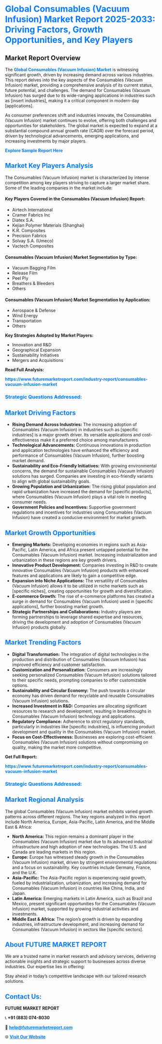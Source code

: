 <h1 style="color: #007BFF;">Global Consumables (Vacuum Infusion) Market Report 2025-2033: Driving Factors, Growth Opportunities, and Key Players</h1>

<section id="overview">
<h2>Market Report Overview</h2>
<p>The <a href="https://www.futuremarketreport.com/industry-report/consumables-vacuum-infusion-market" style="color: #007BFF; text-decoration: none;"><strong>Global Consumables (Vacuum Infusion) Market</strong></a> is witnessing significant growth, driven by increasing demand across various industries. This report delves into the key aspects of the Consumables (Vacuum Infusion) market, providing a comprehensive analysis of its current status, future potential, and challenges. The demand for Consumables (Vacuum Infusion) has surged due to its wide-ranging applications in industries such as [insert industries], making it a critical component in modern-day [applications].</p>
<p>As consumer preferences shift and industries innovate, the Consumables (Vacuum Infusion) market continues to evolve, offering both challenges and opportunities for stakeholders. The global market is expected to expand at a substantial compound annual growth rate (CAGR) over the forecast period, driven by technological advancements, emerging applications, and increasing investments by major players.</p>
</section>

<section id="overview">
<p><a href="https://www.futuremarketreport.com/request-sample/reportId=31545" style="color: #007BFF; text-decoration: none;"><strong>Explore Sample Report Here</strong></a></p>
</section>

<section id="key-players">
<h2 style="color: #007BFF;">Market Key Players Analysis</h2>
<p>The Consumables (Vacuum Infusion) market is characterized by intense competition among key players striving to capture a larger market share. Some of the leading companies in the market include:</p>
<h4>Key Players Covered in the Consumables (Vacuum Infusion) Report:</h4>
<ul><li>Airtech International</li><li>Cramer Fabrics Inc</li><li>Diatex S.A.</li><li>Kejian Polymer Materials (Shanghai)</li><li>K.R. Composites</li><li>Precision Fabrics</li><li>Solvay S.A. (Umeco)</li><li>Vactech Composites</li></ul>
<h4>Consumables (Vacuum Infusion) Market Segmentation by Type:</h4>
<ul><li>Vacuum Bagging Film</li><li>Release Film</li><li>Peel Ply</li><li>Breathers &amp; Bleeders</li><li>Others</li></ul>

<h4>Consumables (Vacuum Infusion) Market Segmentation by Application:</h4>
<ul><li>Aerospace &amp; Defense</li><li>Wind Energy</li><li>Transportation</li><li>Others</li></ul>
<p><strong>Key Strategies Adopted by Market Players:</strong></p>
<ul>
<li>Innovation and R&D</li>
<li>Geographical Expansion</li>
<li>Sustainability Initiatives</li>
<li>Mergers and Acquisitions</li>
</ul>
</section>

<section>
<p><strong>Read Full Analysis: </strong></p><a href="https://www.futuremarketreport.com/industry-report/consumables-vacuum-infusion-market" style="color: #007BFF; text-decoration: none;"><strong>https://www.futuremarketreport.com/industry-report/consumables-vacuum-infusion-market</strong></a>
<h3 style="color: #007BFF;">Strategic Questions Addressed:</h3>
</section>

<section id="driving-factors">
<h2 style="color: #007BFF;">Market Driving Factors</h2>
<ul>
<li><strong>Rising Demand Across Industries:</strong> The increasing adoption of Consumables (Vacuum Infusion) in industries such as [specific industries] is a major growth driver. Its versatile applications and cost-effectiveness make it a preferred choice among manufacturers.</li>
<li><strong>Technological Advancements:</strong> Continuous innovations in production and application technologies have enhanced the efficiency and performance of Consumables (Vacuum Infusion), further boosting market demand.</li>
<li><strong>Sustainability and Eco-Friendly Initiatives:</strong> With growing environmental concerns, the demand for sustainable Consumables (Vacuum Infusion) solutions has surged. Companies are investing in eco-friendly variants to align with global sustainability goals.</li>
<li><strong>Growing Population and Urbanization:</strong> The rising global population and rapid urbanization have increased the demand for [specific products], where Consumables (Vacuum Infusion) plays a vital role in meeting consumer needs.</li>
<li><strong>Government Policies and Incentives:</strong> Supportive government regulations and incentives for industries using Consumables (Vacuum Infusion) have created a conducive environment for market growth.</li>
</ul>
</section>

<section id="growth-opportunities">
<h2 style="color: #007BFF;">Market Growth Opportunities</h2>
<ul>
<li><strong>Emerging Markets:</strong> Developing economies in regions such as Asia-Pacific, Latin America, and Africa present untapped potential for the Consumables (Vacuum Infusion) market. Increasing industrialization and urbanization in these regions are key growth drivers.</li>
<li><strong>Innovative Product Development:</strong> Companies investing in R&D to create innovative Consumables (Vacuum Infusion) products with enhanced features and applications are likely to gain a competitive edge.</li>
<li><strong>Expansion into Niche Applications:</strong> The versatility of Consumables (Vacuum Infusion) allows it to be utilized in niche markets such as [specific niches], creating opportunities for growth and diversification.</li>
<li><strong>E-commerce Growth:</strong> The rise of e-commerce platforms has created a surge in demand for Consumables (Vacuum Infusion) used in [specific applications], further boosting market growth.</li>
<li><strong>Strategic Partnerships and Collaborations:</strong> Industry players are forming partnerships to leverage shared expertise and resources, driving the development and adoption of Consumables (Vacuum Infusion) products globally.</li>
</ul>
</section>

<section id="trending-factors">
<h2 style="color: #007BFF;">Market Trending Factors</h2>
<ul>
<li><strong>Digital Transformation:</strong> The integration of digital technologies in the production and distribution of Consumables (Vacuum Infusion) has improved efficiency and customer satisfaction.</li>
<li><strong>Customization and Personalization:</strong> Consumers are increasingly seeking personalized Consumables (Vacuum Infusion) solutions tailored to their specific needs, prompting companies to offer customizable options.</li>
<li><strong>Sustainability and Circular Economy:</strong> The push towards a circular economy has driven demand for recyclable and reusable Consumables (Vacuum Infusion) solutions.</li>
<li><strong>Increased Investment in R&D:</strong> Companies are allocating significant resources to research and development, resulting in breakthroughs in Consumables (Vacuum Infusion) technology and applications.</li>
<li><strong>Regulatory Compliance:</strong> Adherence to strict regulatory standards, particularly in industries like [specific industries], is influencing product development and quality in the Consumables (Vacuum Infusion) market.</li>
<li><strong>Focus on Cost-Effectiveness:</strong> Businesses are exploring cost-efficient Consumables (Vacuum Infusion) solutions without compromising on quality, making the market more competitive.</li>
</ul>
</section>

<section>
<p><strong>Get Full Report: </strong></p><a href="https://www.futuremarketreport.com/industry-report/consumables-vacuum-infusion-market" style="color: #007BFF; text-decoration: none;"><strong>https://www.futuremarketreport.com/industry-report/consumables-vacuum-infusion-market</strong></a>
<h3 style="color: #007BFF;">Strategic Questions Addressed:</h3>
</section>


<section id="regional-analysis">
<h2 style="color: #007BFF;">Market Regional Analysis</h2>
<p>The global Consumables (Vacuum Infusion) market exhibits varied growth patterns across different regions. The key regions analyzed in this report include North America, Europe, Asia-Pacific, Latin America, and the Middle East & Africa:</p>
<ul>
<li><strong>North America:</strong> This region remains a dominant player in the Consumables (Vacuum Infusion) market due to its advanced industrial infrastructure and high adoption of new technologies. The U.S. and Canada are leading markets in this region.</li>
<li><strong>Europe:</strong> Europe has witnessed steady growth in the Consumables (Vacuum Infusion) market, driven by stringent environmental regulations and a focus on sustainability. Key countries include Germany, France, and the U.K.</li>
<li><strong>Asia-Pacific:</strong> The Asia-Pacific region is experiencing rapid growth, fueled by industrialization, urbanization, and increasing demand for Consumables (Vacuum Infusion) in countries like China, India, and Japan.</li>
<li><strong>Latin America:</strong> Emerging markets in Latin America, such as Brazil and Mexico, present significant opportunities for the Consumables (Vacuum Infusion) market, supported by growing industrial activities and investments.</li>
<li><strong>Middle East & Africa:</strong> The region’s growth is driven by expanding industries, infrastructure development, and increasing demand for Consumables (Vacuum Infusion) in sectors like [specific sectors].</li>
</ul>
</section>

<footer>
<h2 style="color: #007BFF;">About FUTURE MARKET REPORT</h2>
<p>We are a trusted name in market research and advisory services, delivering actionable insights and strategic support to businesses across diverse industries. Our expertise lies in offering:</p>

<p>Stay ahead in today’s competitive landscape with our tailored research solutions.</p>

<h2 style="color: #007BFF;">Contact Us:</h2>
<p><strong>FUTURE MARKET REPORT</strong></p>
<p>📞 <strong>+91 (883) 074-8030</strong></p>
<p>📧 <strong><a href="mailto:help@futuremarketreport.com" style="color: #007BFF;">help@futuremarketreport.com</a></strong></p>
<p>🌐 <strong><a href="https://www.futuremarketreport.com/" style="color: #007BFF;">Visit Our Website</a></strong></p>
</footer>